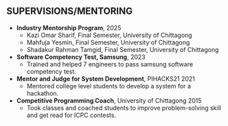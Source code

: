 ## SUPERVISIONS/MENTORING
- **Industry Mentorship Program**, 2025
  * Kazi Omar Sharif, Final Semester, University of Chittagong
  * Mahfuja Yesmin, Final Semester, University of Chittagong
  * Shadakur Rahman Tamgid, Final Semester, University of Chittagong
- **Software Competency Test, Samsung**, 2023
  * Trained and helped 7 engineers to pass samsung software competency test.
- **Mentor and Judge for System Development**, PIHACKS21 2021
  * Mentored college level students to develop a system for a hackathon.
- **Competitive Programming Coach**, University of Chittagong 2015
  * Took classes and coached students to improve problem-solving skill and get read for ICPC contests.
